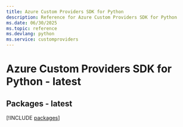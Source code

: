 ```yaml
---
title: Azure Custom Providers SDK for Python
description: Reference for Azure Custom Providers SDK for Python
ms.date: 06/30/2025
ms.topic: reference
ms.devlang: python
ms.service: customproviders
---
```

# Azure Custom Providers SDK for Python - latest
## Packages - latest
[!INCLUDE [packages](custom-providers-index.md)]